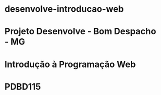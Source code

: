 # desenvolve-introducao-web
# Projeto Desenvolve - Bom Despacho - MG
# Introdução à Programação Web
# PDBD115
